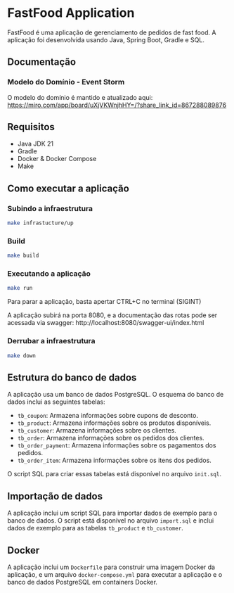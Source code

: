 # FastFood Application

FastFood é uma aplicação de gerenciamento de pedidos de fast food. A aplicação foi desenvolvida usando Java, Spring Boot, Gradle e SQL.

## Documentação

### Modelo do Domínio - Event Storm

O modelo do domínio é mantido e atualizado aqui:
https://miro.com/app/board/uXjVKWnjhHY=/?share_link_id=867288089876

## Requisitos

- Java JDK 21
- Gradle
- Docker & Docker Compose
- Make

## Como executar a aplicação

### Subindo a infraestrutura
```sh
make infrastucture/up
```

### Build
```sh
make build
```

### Executando a aplicação
```sh
make run
```
Para parar a aplicação, basta apertar CTRL+C no terminal (SIGINT)

A aplicação subirá na porta 8080, e a documentação das rotas pode ser acessada via swagger:
http://localhost:8080/swagger-ui/index.html

### Derrubar a infraestrutura
```sh
make down
```

## Estrutura do banco de dados

A aplicação usa um banco de dados PostgreSQL. O esquema do banco de dados inclui as seguintes tabelas:

- `tb_coupon`: Armazena informações sobre cupons de desconto.
- `tb_product`: Armazena informações sobre os produtos disponíveis.
- `tb_customer`: Armazena informações sobre os clientes.
- `tb_order`: Armazena informações sobre os pedidos dos clientes.
- `tb_order_payment`: Armazena informações sobre os pagamentos dos pedidos.
- `tb_order_item`: Armazena informações sobre os itens dos pedidos.

O script SQL para criar essas tabelas está disponível no arquivo `init.sql`.

## Importação de dados

A aplicação inclui um script SQL para importar dados de exemplo para o banco de dados. O script está disponível no arquivo `import.sql` e inclui dados de exemplo para as tabelas `tb_product` e `tb_customer`.

## Docker

A aplicação inclui um `Dockerfile` para construir uma imagem Docker da aplicação, e um arquivo `docker-compose.yml` para executar a aplicação e o banco de dados PostgreSQL em containers Docker.